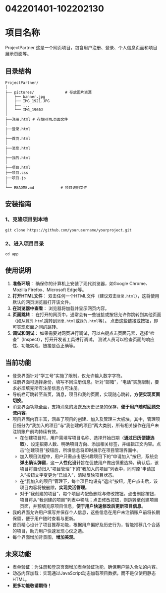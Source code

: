 # 042201401-102202130

# 项目名称
ProjectPartner
这是一个网页项目，包含用户注册、登录、个人信息页面和项目展示页面等。

## 目录结构
``````
ProjectPartner/
│
├── pictures/              # 存放图片资源
│   ├── banner.jpg
│   ├── IMG_1921.JPG
│   ├── ...
│   └── IMG_1960J
│
├──注册.html # 存放HTML页面文件
│
├──登录.html
│
├──首页.html
│
├──消息.html
│
├──我的.html
│
├──项目.html
├──项目.css
├──项目.js
│
└── README.md            # 项目说明文件
``````
## 安装指南
### 1、克隆项目到本地
`````git clone https://github.com/yourusername/yourproject.git`````
### 2、进入项目目录
`````cd app`````
## 使用说明
1. **准备环境**：
   确保你的计算机上安装了现代浏览器，如Google Chrome、Mozilla Firefox、Microsoft Edge等。
2. **打开HTML文件**：
   双击任何一个HTML文件（建议双击`登录.html`），这将使用默认的网页浏览器打开该文件。
3. **在浏览器中查看**：
   浏览器将加载并显示网页内容。
4. **页面跳转**：
   在打开的网页中，通常会有一些链接或按钮允许你跳转到其他页面（如从`首页.html`跳转到`消息.html`或`我的.html`等）。
   点击这些链接或按钮，即可实现页面之间的跳转。
5. **调试和测试**：
   如果需要对网页进行调试，可以右键点击页面元素，选择“检查”（Inspect），打开开发者工具进行调试。
   测试人员可以检查页面的响应性、功能实现、链接是否正确等。
## 当前功能
- 登录界面针对“学工号”实施了限制，仅允许输入数字字符。
- 注册界面可选择身份，填写不同注册信息。针对“邮箱”，“电话”实施限制，要求必须填完所有注册信息方可注册。
- 导航栏可跳转至首页，消息，项目和我的页面，实现随心跳转，**方便实现页面切换**。
- 消息界面功能全面，支持消息的发送及历史记录的保存，**便于用户随时回顾交流内容**。
- 项目界面内容丰富，涵盖了项目的创建、加入及管理三大板块。其中，管理项目细分为“我加入的项目”与“我创建的项目”两大类别，所有相关操作在用户未注销账户前均持续有效。
  - 在创建项目时，用户需填写项目名称、选择开始日期（**通过日历便捷选取**）、设定招募人数、明确项目方向、添加相关标签，并编辑正文内容。点击“创建项目”按钮后，所填信息将即时展示在项目管理界面中。
  - 加入项目流程中，用户只需点击感兴趣项目下的“申请加入”按钮，系统会**弹出确认弹窗**，这一**人性化设计**旨在促使用户做出慎重选择。确认后，该项目将自动归入“项目管理”下的“我加入的项目”列表中，同时原“申请加入”按钮文字变更为“已加入”，清晰反映项目状态。
  - 在“我加入的项目”管理下，每个项目均设有“退出”按钮，用户点击后，该项目内容将被删除，**实现灵活管理**。
  - 对于“我创建的项目”，每个项目均配备删除与修改按钮。点击删除按钮，项目将从“我创建的项目”列表中移除；点击修改按钮，则跳转至创建项目页面，并预填充原项目信息，**便于用户快速修改后更新项目信息**。
- 我的界面允许用户填写并保存个人信息，这些信息在用户未注销账户前将长期保留，便于用户随时查看与更新。
- 首页精心设计了项目推荐功能，根据用户偏好及历史行为，智能推荐几个合适的项目，助力用户快速发现心仪之选。
- 每个界面增加背景图，**增加美观**。
## 未来功能
  - 表单验证：为注册和登录页面增加表单验证功能，确保用户输入合法的内容。
  - 动态内容加载：实现通过JavaScript动态加载项目数据，而不是仅使用静态HTML。
  - **更多功能敬请期待！**

